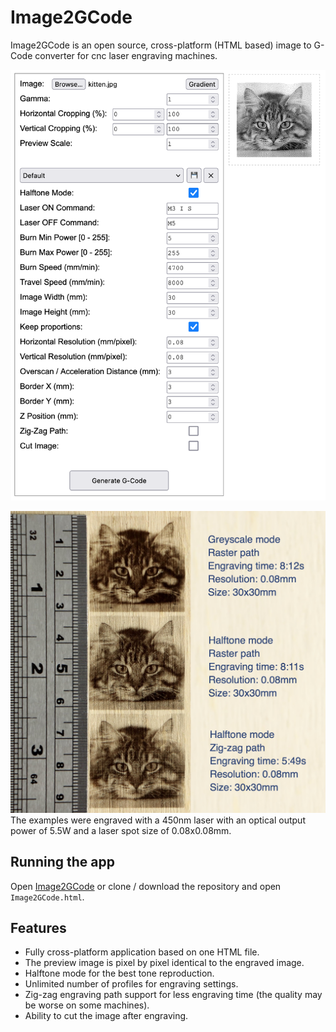 # Image2GCode
Image2GCode is an open source, cross-platform (HTML based) image to G-Code converter for cnc laser engraving machines.

![screenshot](./examples/screenshot.png)

![engraving_examples](./examples/engraving_examples.jpg)
The examples were engraved with a 450nm laser with an optical output power of 5.5W and a laser spot size of 0.08x0.08mm.

## Running the app
Open [Image2GCode](https://htmlpreview.github.io/?https://github.com/damir3/Image2GCode/blob/master/Image2GCode.html) or clone / download the repository and open `Image2GCode.html`.

## Features
- Fully cross-platform application based on one HTML file.
- The preview image is pixel by pixel identical to the engraved image.
- Halftone mode for the best tone reproduction.
- Unlimited number of profiles for engraving settings.
- Zig-zag engraving path support for less engraving time (the quality may be worse on some machines).
- Ability to cut the image after engraving.
